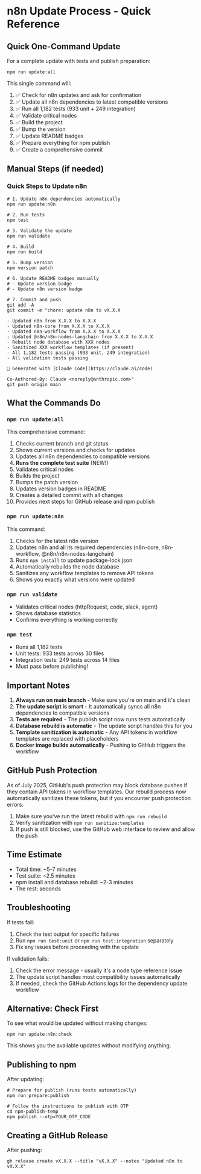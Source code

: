 # n8n Update Process - Quick Reference

## Quick One-Command Update

For a complete update with tests and publish preparation:

```
npm run update:all
```

This single command will:

1.  ✅ Check for n8n updates and ask for confirmation
2.  ✅ Update all n8n dependencies to latest compatible versions
3.  ✅ Run all 1,182 tests (933 unit + 249 integration)
4.  ✅ Validate critical nodes
5.  ✅ Build the project
6.  ✅ Bump the version
7.  ✅ Update README badges
8.  ✅ Prepare everything for npm publish
9.  ✅ Create a comprehensive commit

## Manual Steps (if needed)

### Quick Steps to Update n8n

```
# 1. Update n8n dependencies automatically
npm run update:n8n

# 2. Run tests
npm test

# 3. Validate the update
npm run validate

# 4. Build
npm run build

# 5. Bump version
npm version patch

# 6. Update README badges manually
# - Update version badge
# - Update n8n version badge

# 7. Commit and push
git add -A
git commit -m "chore: update n8n to vX.X.X

- Updated n8n from X.X.X to X.X.X
- Updated n8n-core from X.X.X to X.X.X
- Updated n8n-workflow from X.X.X to X.X.X
- Updated @n8n/n8n-nodes-langchain from X.X.X to X.X.X
- Rebuilt node database with XXX nodes
- Sanitized XXX workflow templates (if present)
- All 1,182 tests passing (933 unit, 249 integration)
- All validation tests passing

🤖 Generated with [Claude Code](https://claude.ai/code)

Co-Authored-By: Claude <noreply@anthropic.com>"
git push origin main
```

## What the Commands Do

### `npm run update:all`

This comprehensive command:

1.  Checks current branch and git status
2.  Shows current versions and checks for updates
3.  Updates all n8n dependencies to compatible versions
4.  **Runs the complete test suite** (NEW!)
5.  Validates critical nodes
6.  Builds the project
7.  Bumps the patch version
8.  Updates version badges in README
9.  Creates a detailed commit with all changes
10.  Provides next steps for GitHub release and npm publish

### `npm run update:n8n`

This command:

1.  Checks for the latest n8n version
2.  Updates n8n and all its required dependencies (n8n-core, n8n-workflow, @n8n/n8n-nodes-langchain)
3.  Runs `npm install` to update package-lock.json
4.  Automatically rebuilds the node database
5.  Sanitizes any workflow templates to remove API tokens
6.  Shows you exactly what versions were updated

### `npm run validate`

*   Validates critical nodes (httpRequest, code, slack, agent)
*   Shows database statistics
*   Confirms everything is working correctly

### `npm test`

*   Runs all 1,182 tests
*   Unit tests: 933 tests across 30 files
*   Integration tests: 249 tests across 14 files
*   Must pass before publishing!

## Important Notes

1.  **Always run on main branch** - Make sure you're on main and it's clean
2.  **The update script is smart** - It automatically syncs all n8n dependencies to compatible versions
3.  **Tests are required** - The publish script now runs tests automatically
4.  **Database rebuild is automatic** - The update script handles this for you
5.  **Template sanitization is automatic** - Any API tokens in workflow templates are replaced with placeholders
6.  **Docker image builds automatically** - Pushing to GitHub triggers the workflow

## GitHub Push Protection

As of July 2025, GitHub's push protection may block database pushes if they contain API tokens in workflow templates. Our rebuild process now automatically sanitizes these tokens, but if you encounter push protection errors:

1.  Make sure you've run the latest rebuild with `npm run rebuild`
2.  Verify sanitization with `npm run sanitize:templates`
3.  If push is still blocked, use the GitHub web interface to review and allow the push

## Time Estimate

*   Total time: ~5-7 minutes
*   Test suite: ~2.5 minutes
*   npm install and database rebuild: ~2-3 minutes
*   The rest: seconds

## Troubleshooting

If tests fail:

1.  Check the test output for specific failures
2.  Run `npm run test:unit` or `npm run test:integration` separately
3.  Fix any issues before proceeding with the update

If validation fails:

1.  Check the error message - usually it's a node type reference issue
2.  The update script handles most compatibility issues automatically
3.  If needed, check the GitHub Actions logs for the dependency update workflow

## Alternative: Check First

To see what would be updated without making changes:

```
npm run update:n8n:check
```

This shows you the available updates without modifying anything.

## Publishing to npm

After updating:

```
# Prepare for publish (runs tests automatically)
npm run prepare:publish

# Follow the instructions to publish with OTP
cd npm-publish-temp
npm publish --otp=YOUR_OTP_CODE
```

## Creating a GitHub Release

After pushing:

```
gh release create vX.X.X --title "vX.X.X" --notes "Updated n8n to vX.X.X"
```